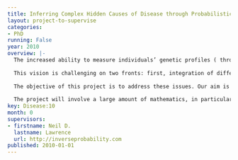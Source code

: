 ```yaml
---
title: Inferring Complex Hidden Causes of Disease through Probabilistic Models
layout: project-to-supervise
categories:
- PhD
running: False
year: 2010
overview: |-
  The increased ability to measure individuals’ genetic profiles ( through single nucleotide polymorphisms), combined with the ability to characterize a disease activity through gene expression, and other biomarkers, should reveal more realistically complex webs of causal factors for disease. Understanding these causal factors would enable personalised interventions targeted to an individual’s genetic, environmental (including concurrent treatments) and treatment preference profile.
  
  This vision is challenging on two fronts: first, integration of different sources of (genomic) biological data is not straightforward; second, environments are not artificially controlled. In practice, disease occurrence and progression is often triggered by a combination of genetic and environmental factors. Environmental factors need to be assimilated with the genetic background (through the genomic data) and placed in a unified modelling framework to characterize the disease.
  
  The objective of this project is to address these issues. Our aim is to perform statistical inference from these models to enable us to resolve the determinants of a given disease and its responses to treatments. The research will involve amalgamation of several different research areas, covering health, biology, computational and statistical inference.
  
  The project will involve a large amount of mathematics, in particular probability theory and advanced linear algebra.
key: Disease:10
month: 0
supervisors:
- firstname: Neil D.
  lastname: Lawrence
  url: http://inverseprobability.com
published: 2010-01-01
---
```


